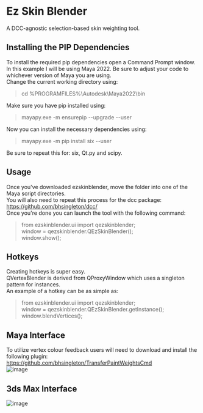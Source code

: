 # Ez Skin Blender
A DCC-agnostic selection-based skin weighting tool.  

## Installing the PIP Dependencies
To install the required pip dependencies open a Command Prompt window.  
In this example I will be using Maya 2022. Be sure to adjust your code to whichever version of Maya you are using.  
Change the current working directory using:  
> cd %PROGRAMFILES%\Autodesk\Maya2022\bin  

Make sure you have pip installed using:  
> mayapy.exe -m ensurepip --upgrade --user  

Now you can install the necessary dependencies using:  
> mayapy.exe -m pip install six --user  

Be sure to repeat this for: six, Qt.py and scipy.  

## Usage
Once you've downloaded ezskinblender, move the folder into one of the Maya script directories.  
You will also need to repeat this process for the dcc package: https://github.com/bhsingleton/dcc/  
Once you're done you can launch the tool with the following command:  
  
> from ezskinblender.ui import qezskinblender;  
> window = qezskinblender.QEzSkinBlender();  
> window.show();  
  
## Hotkeys
Creating hotkeys is super easy.  
QVertexBlender is derived from QProxyWindow which uses a singleton pattern for instances.  
An example of a hotkey can be as simple as:  
  
> from ezskinblender.ui import qezskinblender;  
> window = qezskinblender.QEzSkinBlender.getInstance();  
> window.blendVertices();  
  
## Maya Interface
To utilize vertex colour feedback users will need to download and install the following plugin:  
https://github.com/bhsingleton/TransferPaintWeightsCmd  
![image](https://user-images.githubusercontent.com/11181168/132901302-797e56fe-656c-489b-ba55-0f70898cd6b8.png)
  
## 3ds Max Interface
![image](https://user-images.githubusercontent.com/11181168/132901382-f94ce17a-9c9a-434b-a1c6-d1db5a39acc4.png)
